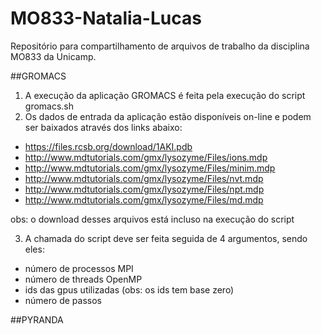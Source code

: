# MO833-Natalia-Lucas
Repositório para compartilhamento de arquivos de trabalho da disciplina MO833 da Unicamp.

##GROMACS
1. A execução da aplicação GROMACS é feita pela execução do script gromacs.sh
2. Os dados de entrada da aplicação estão disponíveis on-line e podem ser baixados através dos links abaixo:
* https://files.rcsb.org/download/1AKI.pdb
* http://www.mdtutorials.com/gmx/lysozyme/Files/ions.mdp
* http://www.mdtutorials.com/gmx/lysozyme/Files/minim.mdp
* http://www.mdtutorials.com/gmx/lysozyme/Files/nvt.mdp
* http://www.mdtutorials.com/gmx/lysozyme/Files/npt.mdp
* http://www.mdtutorials.com/gmx/lysozyme/Files/md.mdp

obs: o download desses arquivos está incluso na execução do script

3. A chamada do script deve ser feita seguida de 4 argumentos, sendo eles:
* número de processos MPI
* número de threads OpenMP
* ids das gpus utilizadas (obs: os ids tem base zero)
* número de passos

##PYRANDA

